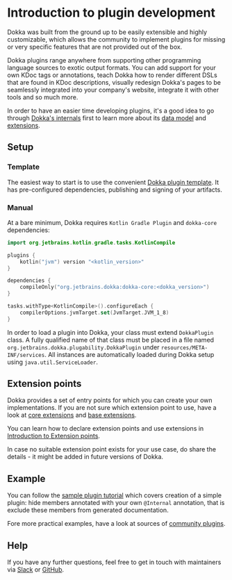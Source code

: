 # Introduction to plugin development

Dokka was built from the ground up to be easily extensible and highly customizable, which allows the community to 
implement plugins for missing or very specific features that are not provided out of the box.

Dokka plugins range anywhere from supporting other programming language sources to exotic output formats. You can add 
support for your own KDoc tags or annotations, teach Dokka how to render different DSLs that are found in KDoc 
descriptions, visually redesign Dokka's pages to be seamlessly integrated into your company's website, integrate 
it with other tools and so much more.

In order to have an easier time developing plugins, it's a good idea to go through
[Dokka's internals](../architecture/architecture_overview.md) first to learn more about its
[data model](../architecture/data_model/documentables.md) and 
[extensions](../architecture/extension_points/introduction.md).

## Setup

### Template 

The easiest way to start is to use the convenient [Dokka plugin template](https://github.com/Kotlin/dokka-plugin-template).
It has pre-configured dependencies, publishing and signing of your artifacts.

### Manual

At a bare minimum, Dokka requires `Kotlin Gradle Plugin` and `dokka-core` dependencies:

```kotlin
import org.jetbrains.kotlin.gradle.tasks.KotlinCompile

plugins {
    kotlin("jvm") version "<kotlin_version>"
}

dependencies {
    compileOnly("org.jetbrains.dokka:dokka-core:<dokka_version>")
}

tasks.withType<KotlinCompile>().configureEach {
    compilerOptions.jvmTarget.set(JvmTarget.JVM_1_8)
}
```

In order to load a plugin into Dokka, your class must extend `DokkaPlugin` class. A fully qualified name of that class
must be placed in a file named `org.jetbrains.dokka.plugability.DokkaPlugin` under `resources/META-INF/services`. 
All instances are automatically loaded during Dokka setup using `java.util.ServiceLoader`.

## Extension points 

Dokka provides a set of entry points for which you can create your own implementations. If you are not sure which
extension point to use, have a look at [core extensions](../architecture/extension_points/core_extensions.md) and
[base extensions](../architecture/extension_points/base_extensions.md).

You can learn how to declare extension points and use extensions in
[Introduction to Extension points](../architecture/extension_points/introduction.md).

In case no suitable extension point exists for your use case, do share the details - it might be added in future
versions of Dokka.

## Example

You can follow the [sample plugin tutorial](sample-plugin-tutorial.md) which covers creation of a simple plugin: hide members
annotated with your own `@Internal` annotation, that is exclude these members from generated documentation.

Fore more practical examples, have a look at sources of 
[community plugins](https://kotlinlang.org/docs/dokka-plugins.html#notable-plugins).

## Help

If you have any further questions, feel free to get in touch with maintainers via [Slack](../../community/slack.md) or
[GitHub](https://github.com/kotlin/dokka).
